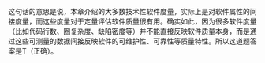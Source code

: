这句话的意思是说，本章介绍的大多数技术性软件度量，实际上是对软件属性的间接度量，而这些度量对于定量评估软件质量很有用。确实如此，因为很多软件度量（比如代码行数、圈复杂度、缺陷密度等）并不能直接反映软件质量本身，而是通过这些可测量的数据间接反映软件的可维护性、可靠性等质量特性。所以这道题答案是T（正确）。